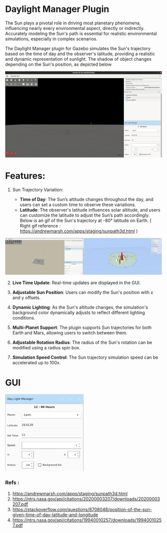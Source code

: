 # Daylight Manager Plugin

The Sun plays a pivotal role in driving most planetary phenomena, influencing nearly every environmental aspect, directly or indirectly. Accurately modeling the Sun's path is essential for realistic environmental simulations, especially in complex scenarios.

The Daylight Manager plugin for Gazebo simulates the Sun's trajectory based on the time of day and the observer's latitude, providing a realistic and dynamic representation of sunlight. The shadow of object changes depending on the Sun's position, as depicted below

![Sun Trajectory Simulation](assets/day_light_manager_transition.gif)

# Features:
1. Sun Trajectory Variation:

    - **Time of Day**: The Sun’s altitude changes throughout the day, and users can set a custom time to observe these variations.
    - **Latitude**: The observer's latitude influences solar altitude, and users can customize the latitude to adjust the Sun’s path accordingly. Below is an gif of the Sun's trajectory at -80° latitude on Earth. ( Right gif reference : https://andrewmarsh.com/apps/staging/sunpath3d.html )

![Sun Trajectory Simulation Latitude](assets/day_light_manager_transition_latitude_merge.gif)


2. **Live Time Update**: Real-time updates are displayed in the GUI.

3. **Adjustable Sun Position**: Users can modify the Sun's position with x and y offsets.

4. **Dynamic Lighting**: As the Sun's altitude changes, the simulation's background color dynamically adjusts to reflect different lighting conditions.

5. **Multi-Planet Support**: The plugin supports Sun trajectories for both Earth and Mars, allowing users to switch between them.

6. **Adjustable Rotation Radius**: The radius of the Sun's rotation can be modified using a radius spin box.

7. **Simulation Speed Control**: The Sun trajectory simulation speed can be accelerated up to 100x.


# GUI 
<img src="assets/GUI.png" alt="Sun Trajectory GUI" width="50%">


### Refs :
1. https://andrewmarsh.com/apps/staging/sunpath3d.html
2. https://ntrs.nasa.gov/api/citations/20200003207/downloads/20200003207.pdf
3. https://stackoverflow.com/questions/8708048/position-of-the-sun-given-time-of-day-latitude-and-longitude
4. https://ntrs.nasa.gov/api/citations/19940010257/downloads/19940010257.pdf
